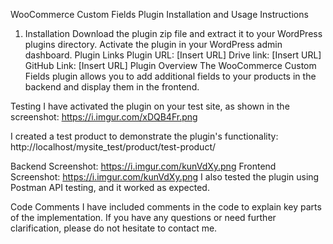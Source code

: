 WooCommerce Custom Fields Plugin
Installation and Usage Instructions
1. Installation
Download the plugin zip file and extract it to your WordPress plugins directory.
Activate the plugin in your WordPress admin dashboard.
Plugin Links
Plugin URL: [Insert URL]
Drive link: [Insert URL]
GitHub Link: [Insert URL]
Plugin Overview
The WooCommerce Custom Fields plugin allows you to add additional fields to your products in the backend and display them in the frontend.

Testing
I have activated the plugin on your test site, as shown in the screenshot: https://i.imgur.com/xDQB4Fr.png

I created a test product to demonstrate the plugin's functionality: http://localhost/mysite_test/product/test-product/

Backend Screenshot: https://i.imgur.com/kunVdXy.png
Frontend Screenshot: https://i.imgur.com/kunVdXy.png
I also tested the plugin using Postman API testing, and it worked as expected.

Code Comments
I have included comments in the code to explain key parts of the implementation. If you have any questions or need further clarification, please do not hesitate to contact me.